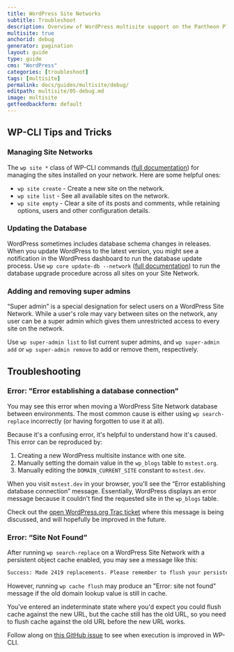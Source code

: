 ```yaml
---
title: WordPress Site Networks
subtitle: Troubleshoot
description: Overview of WordPress multisite support on the Pantheon Platform.
multisite: true
anchorid: debug
generator: pagination
layout: guide
type: guide
cms: "WordPress"
categories: [troubleshoot]
tags: [multisite]
permalink: docs/guides/multisite/debug/
editpath: multisite/05-debug.md
image: multisite
getfeedbackform: default
---
```


## WP-CLI Tips and Tricks

### Managing Site Networks

The `wp site *` class of WP-CLI commands ([full documentation](https://developer.wordpress.org/cli/commands/site/)) for managing the sites installed on your network. Here are some helpful ones:

- `wp site create` - Create a new site on the network.
- `wp site list` - See all available sites on the network.
- `wp site empty` - Clear a site of its posts and comments, while retaining options, users and other configuration details.

### Updating the Database

WordPress sometimes includes database schema changes in releases. When you update WordPress to the latest version, you might see a notification in the WordPress dashboard to run the database update process. Use `wp core update-db --network` ([full documentation](https://developer.wordpress.org/cli/commands/core/update-db/)) to run the database upgrade procedure across all sites on your Site Network.

### Adding and removing super admins

“Super admin” is a special designation for select users on a WordPress Site Network. While a user's role may vary between sites on the network, any user can be a super admin which gives them unrestricted access to every site on the network.

Use `wp super-admin list` to list current super admins, and `wp super-admin add` or `wp super-admin remove` to add or remove them, respectively.

## Troubleshooting

### Error: "Error establishing a database connection"

You may see this error when moving a WordPress Site Network database between environments. The most common cause is either using `wp search-replace` incorrectly (or having forgotten to use it at all).

Because it's a confusing error, it's helpful to understand how it's caused. This error can be reproduced by:


1. Creating a new WordPress multisite instance with one site.
2. Manually setting the domain value in the `wp_blogs` table to `mstest.org`.
3. Manually editing the `DOMAIN_CURRENT_SITE` constant to `mstest.dev`.

When you visit `mstest.dev` in your browser, you'll see the “Error establishing database connection” message. Essentially, WordPress displays an error message because it couldn't find the requested site in the `wp_blogs` table.

Check out the [open WordPress.org Trac ticket](https://core.trac.wordpress.org/ticket/41424) where this message is being discussed, and will hopefully be improved in the future.

### Error: “Site Not Found”

After running `wp search-replace` on a WordPress Site Network with a persistent object cache enabled, you may see a message like this:

```bash
Success: Made 2419 replacements. Please remember to flush your persistent object cache with `wp cache flush`.
```

However, running `wp cache flush` may produce an "Error: site not found" message if the old domain lookup value is still in cache.

You've entered an indeterminate state where you'd expect you could flush cache against the new URL, but the cache still has the old URL, so you need to flush cache against the old URL before the new URL works.

Follow along on [this GitHub issue](https://github.com/wp-cli/cache-command/issues/17) to see when execution is improved in WP-CLI.
